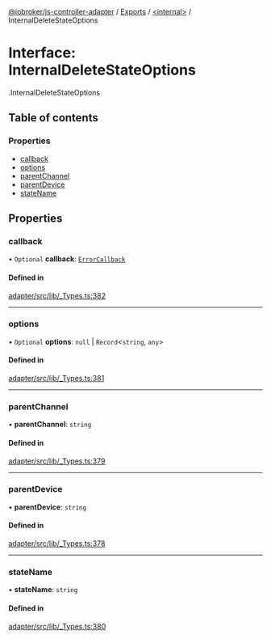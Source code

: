 [@iobroker/js-controller-adapter](../README.md) / [Exports](../modules.md) / [<internal\>](../modules/internal_.md) / InternalDeleteStateOptions

# Interface: InternalDeleteStateOptions

[<internal>](../modules/internal_.md).InternalDeleteStateOptions

## Table of contents

### Properties

- [callback](internal_.InternalDeleteStateOptions.md#callback)
- [options](internal_.InternalDeleteStateOptions.md#options)
- [parentChannel](internal_.InternalDeleteStateOptions.md#parentchannel)
- [parentDevice](internal_.InternalDeleteStateOptions.md#parentdevice)
- [stateName](internal_.InternalDeleteStateOptions.md#statename)

## Properties

### callback

• `Optional` **callback**: [`ErrorCallback`](../modules/internal_.md#errorcallback)

#### Defined in

[adapter/src/lib/_Types.ts:382](https://github.com/ioBroker/ioBroker.js-controller/blob/ba81a916/packages/adapter/src/lib/_Types.ts#L382)

___

### options

• `Optional` **options**: ``null`` \| `Record`<`string`, `any`\>

#### Defined in

[adapter/src/lib/_Types.ts:381](https://github.com/ioBroker/ioBroker.js-controller/blob/ba81a916/packages/adapter/src/lib/_Types.ts#L381)

___

### parentChannel

• **parentChannel**: `string`

#### Defined in

[adapter/src/lib/_Types.ts:379](https://github.com/ioBroker/ioBroker.js-controller/blob/ba81a916/packages/adapter/src/lib/_Types.ts#L379)

___

### parentDevice

• **parentDevice**: `string`

#### Defined in

[adapter/src/lib/_Types.ts:378](https://github.com/ioBroker/ioBroker.js-controller/blob/ba81a916/packages/adapter/src/lib/_Types.ts#L378)

___

### stateName

• **stateName**: `string`

#### Defined in

[adapter/src/lib/_Types.ts:380](https://github.com/ioBroker/ioBroker.js-controller/blob/ba81a916/packages/adapter/src/lib/_Types.ts#L380)
